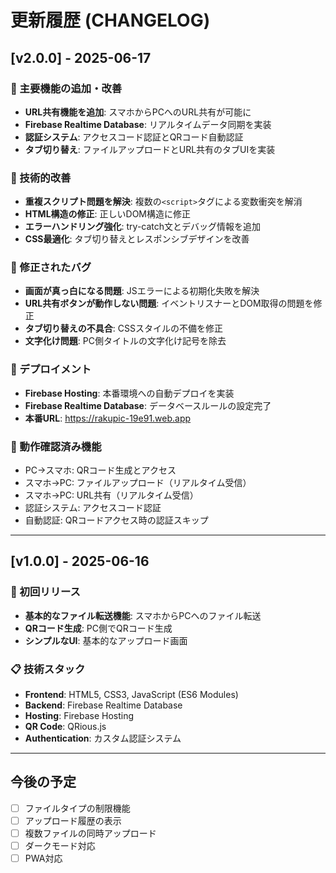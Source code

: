 # 更新履歴 (CHANGELOG)

## [v2.0.0] - 2025-06-17

### 🎉 主要機能の追加・改善
- **URL共有機能を追加**: スマホからPCへのURL共有が可能に
- **Firebase Realtime Database**: リアルタイムデータ同期を実装
- **認証システム**: アクセスコード認証とQRコード自動認証
- **タブ切り替え**: ファイルアップロードとURL共有のタブUIを実装

### 🔧 技術的改善
- **重複スクリプト問題を解決**: 複数の`<script>`タグによる変数衝突を解消
- **HTML構造の修正**: 正しいDOM構造に修正
- **エラーハンドリング強化**: try-catch文とデバッグ情報を追加
- **CSS最適化**: タブ切り替えとレスポンシブデザインを改善

### 🐛 修正されたバグ
- **画面が真っ白になる問題**: JSエラーによる初期化失敗を解決
- **URL共有ボタンが動作しない問題**: イベントリスナーとDOM取得の問題を修正
- **タブ切り替えの不具合**: CSSスタイルの不備を修正
- **文字化け問題**: PC側タイトルの文字化け記号を除去

### 🚀 デプロイメント
- **Firebase Hosting**: 本番環境への自動デプロイを実装
- **Firebase Realtime Database**: データベースルールの設定完了
- **本番URL**: https://rakupic-19e91.web.app

### 📱 動作確認済み機能
- PC→スマホ: QRコード生成とアクセス
- スマホ→PC: ファイルアップロード（リアルタイム受信）
- スマホ→PC: URL共有（リアルタイム受信）
- 認証システム: アクセスコード認証
- 自動認証: QRコードアクセス時の認証スキップ

---

## [v1.0.0] - 2025-06-16

### 🎉 初回リリース
- **基本的なファイル転送機能**: スマホからPCへのファイル転送
- **QRコード生成**: PC側でQRコード生成
- **シンプルなUI**: 基本的なアップロード画面

### 📋 技術スタック
- **Frontend**: HTML5, CSS3, JavaScript (ES6 Modules)
- **Backend**: Firebase Realtime Database
- **Hosting**: Firebase Hosting
- **QR Code**: QRious.js
- **Authentication**: カスタム認証システム

---

## 今後の予定
- [ ] ファイルタイプの制限機能
- [ ] アップロード履歴の表示
- [ ] 複数ファイルの同時アップロード
- [ ] ダークモード対応
- [ ] PWA対応
